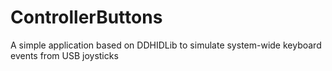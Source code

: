 ControllerButtons
=================

A simple application based on DDHIDLib to simulate system-wide keyboard events from USB joysticks
